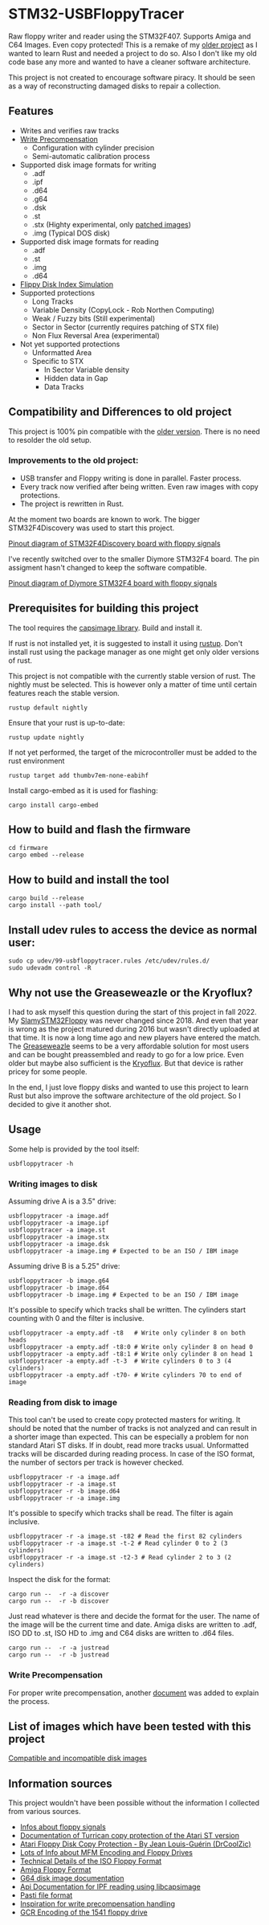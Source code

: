 # STM32-USBFloppyTracer

Raw floppy writer and reader using the STM32F407. Supports Amiga and C64 Images. Even copy protected!
This is a remake of my [older project](https://github.com/Slamy/SlamySTM32Floppy) as I wanted to learn Rust and needed a project to do so.
Also I don't like my old code base any more and wanted to have a cleaner software architecture.

This project is not created to encourage software piracy. It should be seen as a way of reconstructing damaged disks to repair a collection.

## Features

* Writes and verifies raw tracks
* [Write Precompensation](doc/write_precompensation.md)
    * Configuration with cylinder precision
    * Semi-automatic calibration process
* Supported disk image formats for writing
    * .adf
    * .ipf
    * .d64
    * .g64
    * .dsk
    * .st
    * .stx (Highty experimental, only [patched images](doc/compatibility_list.md))
    * .img (Typical DOS disk)
* Supported disk image formats for reading
    * .adf
    * .st
    * .img
    * .d64
* [Flippy Disk Index Simulation](doc/flippy_index.md)
* Supported protections
    * Long Tracks
    * Variable Density (CopyLock - Rob Northen Computing)
    * Weak / Fuzzy bits (Still experimental)
    * Sector in Sector (currently requires patching of STX file)
    * Non Flux Reversal Area (experimental)
* Not yet supported protections
    * Unformatted Area
    * Specific to STX
    	* In Sector Variable density
    	* Hidden data in Gap
    	* Data Tracks

## Compatibility and Differences to old project

This project is 100% pin compatible with the [older version](https://github.com/Slamy/SlamySTM32Floppy).
There is no need to resolder the old setup.

### Improvements to the old project:

* USB transfer and Floppy writing is done in parallel. Faster process.
* Every track now verified after being written. Even raw images with copy protections.
* The project is rewritten in Rust.


At the moment two boards are known to work.
The bigger STM32F4Discovery was used to start this project.

[Pinout diagram of STM32F4Discovery board with floppy signals](doc/pinout/discovery.png)

I've recently switched over to the smaller Diymore STM32F4 board.
The pin assigment hasn't changed to keep the software compatible.

[Pinout diagram of Diymore STM32F4 board with floppy signals](doc/pinout/diymore.png)


## Prerequisites for building this project

The tool requires the [capsimage library](https://github.com/simonowen/capsimage).
Build and install it.

If rust is not installed yet, it is suggested to install it using [rustup](https://www.rust-lang.org/tools/install).
Don't install rust using the package manager as one might get only older versions of rust.

This project is not compatible with the currently stable version of rust. The nightly must be selected.
This is however only a matter of time until certain features reach the stable version.

    rustup default nightly

Ensure that your rust is up-to-date:

	rustup update nightly

If not yet performed, the target of the microcontroller must be added to the rust environment

    rustup target add thumbv7em-none-eabihf

Install cargo-embed as it is used for flashing:

    cargo install cargo-embed

## How to build and flash the firmware

	cd firmware
	cargo embed --release

## How to build and install the tool

	cargo build --release
	cargo install --path tool/

## Install udev rules to access the device as normal user:

	sudo cp udev/99-usbfloppytracer.rules /etc/udev/rules.d/
	sudo udevadm control -R

## Why not use the Greaseweazle or the Kryoflux?

I had to ask myself this question during the start of this project in fall 2022. My [SlamySTM32Floppy](https://github.com/Slamy/SlamySTM32Floppy) was never changed since 2018. And even that year is wrong as the project matured during 2016 but wasn't directly uploaded at that time. It is now a long time ago and new players have entered the match. The [Greaseweazle](https://github.com/keirf/greaseweazle) seems to be a very affordable solution for most users and can be bought preassembled and ready to go for a low price.
Even older but maybe also sufficient is the [Kryoflux](https://kryoflux.com/). But that device is rather pricey for some people.

In the end, I just love floppy disks and wanted to use this project to learn Rust but also improve the software architecture of the old project. So I decided to give it another shot.

## Usage

Some help is provided by the tool itself:

    usbfloppytracer -h

### Writing images to disk

Assuming drive A is a 3.5" drive:

    usbfloppytracer -a image.adf
    usbfloppytracer -a image.ipf
    usbfloppytracer -a image.st
    usbfloppytracer -a image.stx
    usbfloppytracer -a image.dsk
    usbfloppytracer -a image.img # Expected to be an ISO / IBM image

Assuming drive B is a 5.25" drive:

    usbfloppytracer -b image.g64
    usbfloppytracer -b image.d64
    usbfloppytracer -b image.img # Expected to be an ISO / IBM image

It's possible to specify which tracks shall be written. The cylinders start
counting with 0 and the filter is inclusive.

    usbfloppytracer -a empty.adf -t8   # Write only cylinder 8 on both heads
    usbfloppytracer -a empty.adf -t8:0 # Write only cylinder 8 on head 0
    usbfloppytracer -a empty.adf -t8:1 # Write only cylinder 8 on head 1
    usbfloppytracer -a empty.adf -t-3  # Write cylinders 0 to 3 (4 cylinders)
    usbfloppytracer -a empty.adf -t70- # Write cylinders 70 to end of image

### Reading from disk to image

This tool can't be used to create copy protected masters for writing.
It should be noted that the number of tracks is not analyzed and can result in a shorter image
than expected. This can be especially a problem for non standard Atari ST disks.
If in doubt, read more tracks usual. Unformatted tracks will be discarded during reading process.
In case of the ISO format, the number of sectors per track is however checked.

    usbfloppytracer -r -a image.adf
    usbfloppytracer -r -a image.st
    usbfloppytracer -r -b image.d64
    usbfloppytracer -r -a image.img

It's possible to specify which tracks shall be read. The filter is again inclusive.

    usbfloppytracer -r -a image.st -t82 # Read the first 82 cylinders
    usbfloppytracer -r -a image.st -t-2 # Read cylinder 0 to 2 (3 cylinders)
    usbfloppytracer -r -a image.st -t2-3 # Read cylinder 2 to 3 (2 cylinders)

Inspect the disk for the format:

    cargo run --  -r -a discover
    cargo run --  -r -b discover

Just read whatever is there and decide the format for the user.
The name of the image will be the current time and date.
Amiga disks are written to .adf, ISO DD to .st, ISO HD to .img
and C64 disks are written to .d64 files.

    cargo run --  -r -a justread
    cargo run --  -r -b justread

### Write Precompensation

For proper write precompensation, another [document](doc/write_precompensation.md) was added to explain the process.

## List of images which have been tested with this project

[Compatible and incompatible disk images](doc/compatibility_list.md)

## Information sources

This project wouldn't have been possible without the information I collected from various sources.

* [Infos about floppy signals](https://retrocmp.de/fdd/general/floppy-bus.htm)
* [Documentation of Turrican copy protection of the Atari ST version](https://github.com/sarnau/AtariSTCopyProtections/blob/master/protection_turrican.md)
* [Atari Floppy Disk Copy Protection - By Jean Louis-Guérin (DrCoolZic)](http://dmweb.free.fr/files/Atari-Copy-Protection-V1.4.pdf)
* [Lots of Info about MFM Encoding and Floppy Drives](http://info-coach.fr/atari/hardware/FD-Hard.php)
* [Technical Details of the ISO Floppy Format](http://info-coach.fr/atari/software/FD-Soft.php)
* [Amiga Floppy Format](http://lclevy.free.fr/adflib/adf_info.html)
* [G64 disk image documentation](http://www.unusedino.de/ec64/technical/formats/g64.html)
* [Api Documentation for IPF reading using libcapsimage](http://www.softpres.org/_media/files:ipfdoc102a.zip?id=download&cache=cache)
* [Pasti file format](http://info-coach.fr/atari/documents/_mydoc/Pasti-documentation.pdf)
* [Inspiration for write precompensation handling](https://github.com/keirf/greaseweazle/blob/master/src/greaseweazle/track.py#L41)
* [GCR Encoding of the 1541 floppy drive](http://www.baltissen.org/newhtm/1541c.htm)
